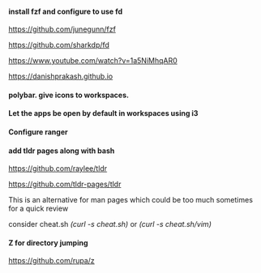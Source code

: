 #### install fzf and configure to use fd
https://github.com/junegunn/fzf

https://github.com/sharkdp/fd

https://www.youtube.com/watch?v=1a5NiMhqAR0

https://danishprakash.github.io

#### polybar. give icons to workspaces.

#### Let the apps be open by default in workspaces using i3

#### Configure ranger

#### add tldr pages along with bash
https://github.com/raylee/tldr

https://github.com/tldr-pages/tldr

This is an alternative for man pages which could be too much sometimes for a quick review

consider cheat.sh *(curl -s cheat.sh)* or *(curl -s cheat.sh/vim)*


#### Z for directory jumping

https://github.com/rupa/z


